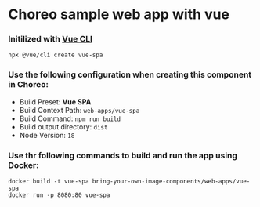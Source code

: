 # Choreo sample web app with vue

### Initilized with [Vue CLI](https://cli.vuejs.org/guide/creating-a-project.html#vue-create)

```shell
npx @vue/cli create vue-spa
```

### Use the following configuration when creating this component in Choreo:

- Build Preset: **Vue SPA**
- Build Context Path: `web-apps/vue-spa`
- Build Command: `npm run build`
- Build output directory: `dist`
- Node Version: `18`

### Use thr following commands to build and run the app using Docker:

```shell
docker build -t vue-spa bring-your-own-image-components/web-apps/vue-spa
docker run -p 8080:80 vue-spa
```
